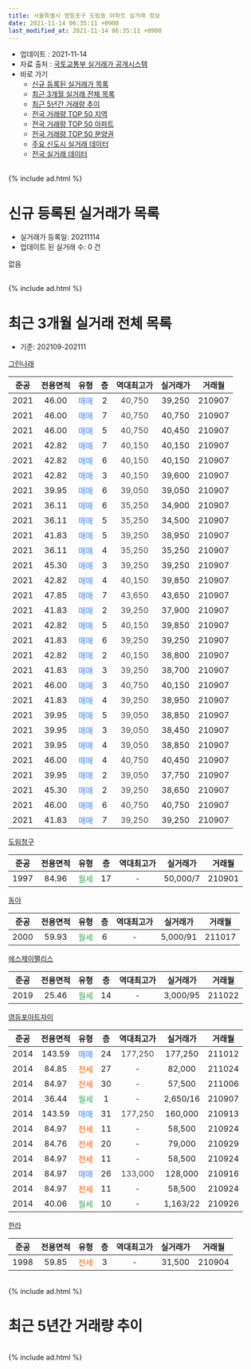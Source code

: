 ```yaml
---
title: 서울특별시 영등포구 도림동 아파트 실거래 정보
date: 2021-11-14 06:35:11 +0900
last_modified_at: 2021-11-14 06:35:11 +0900
---
```


* 업데이트 : 2021-11-14
* 자료 출처 : [국토교통부 실거래가 공개시스템](http://rt.molit.go.kr)
* 바로 가기
    * [신규 등록된 실거래가 목록](#신규-등록된-실거래가-목록)
    * [최근 3개월 실거래 전체 목록](#최근-3개월-실거래-전체-목록)
    * [최근 5년간 거래량 추이](#최근-5년간-거래량-추이)
    * [전국 거래량 TOP 50 지역](https://inasie.github.io/apt-trade-info/최근-3개월-전국에서-가장-거래가-많이-발생한-지역)
    * [전국 거래량 TOP 50 아파트](https://inasie.github.io/apt-trade-info/최근-3개월-전국에서-가장-거래가-많이-발생한-아파트)
    * [전국 거래량 TOP 50 분양권](https://inasie.github.io/apt-trade-info/최근-3개월-전국에서-가장-거래가-많이-발생한-분양권)
    * [주요 신도시 실거래 데이터](https://inasie.github.io/apt-trade-info/주요-신도시)
    * [전국 실거래 데이터](https://inasie.github.io/apt-trade-info/전국)
<br>
{% include ad.html %}
<br>

# 신규 등록된 실거래가 목록
* 실거래가 등록일: 20211114
* 업데이트 된 실거래 수: 0 건

없음

<br>
{% include ad.html %}
<br>

# 최근 3개월 실거래 전체 목록
* 기준: 202109-202111


[그린나래](https://search.naver.com/search.naver?query=%EC%84%9C%EC%9A%B8%ED%8A%B9%EB%B3%84%EC%8B%9C+%EC%98%81%EB%93%B1%ED%8F%AC%EA%B5%AC+%EB%8F%84%EB%A6%BC%EB%8F%99+%EA%B7%B8%EB%A6%B0%EB%82%98%EB%9E%98)

|준공|전용면적|유형|층|역대최고가|실거래가|거래월|
|:---:|:---:|:---:|:---:|:---:|:---:|:---:|
|2021|46.00|<span style="color:#4285f3">매매</span>|2|<span style="color:#444444">40,750</span>|39,250|210907|
|2021|46.00|<span style="color:#4285f3">매매</span>|7|<span style="color:#444444">40,750</span>|40,750|210907|
|2021|46.00|<span style="color:#4285f3">매매</span>|5|<span style="color:#444444">40,750</span>|40,450|210907|
|2021|42.82|<span style="color:#4285f3">매매</span>|7|<span style="color:#444444">40,150</span>|40,150|210907|
|2021|42.82|<span style="color:#4285f3">매매</span>|6|<span style="color:#444444">40,150</span>|40,150|210907|
|2021|42.82|<span style="color:#4285f3">매매</span>|3|<span style="color:#444444">40,150</span>|39,600|210907|
|2021|39.95|<span style="color:#4285f3">매매</span>|6|<span style="color:#444444">39,050</span>|39,050|210907|
|2021|36.11|<span style="color:#4285f3">매매</span>|6|<span style="color:#444444">35,250</span>|34,900|210907|
|2021|36.11|<span style="color:#4285f3">매매</span>|5|<span style="color:#444444">35,250</span>|34,500|210907|
|2021|41.83|<span style="color:#4285f3">매매</span>|5|<span style="color:#444444">39,250</span>|38,950|210907|
|2021|36.11|<span style="color:#4285f3">매매</span>|4|<span style="color:#444444">35,250</span>|35,250|210907|
|2021|45.30|<span style="color:#4285f3">매매</span>|3|<span style="color:#444444">39,250</span>|39,250|210907|
|2021|42.82|<span style="color:#4285f3">매매</span>|4|<span style="color:#444444">40,150</span>|39,850|210907|
|2021|47.85|<span style="color:#4285f3">매매</span>|7|<span style="color:#444444">43,650</span>|43,650|210907|
|2021|41.83|<span style="color:#4285f3">매매</span>|2|<span style="color:#444444">39,250</span>|37,900|210907|
|2021|42.82|<span style="color:#4285f3">매매</span>|5|<span style="color:#444444">40,150</span>|39,850|210907|
|2021|41.83|<span style="color:#4285f3">매매</span>|6|<span style="color:#444444">39,250</span>|39,250|210907|
|2021|42.82|<span style="color:#4285f3">매매</span>|2|<span style="color:#444444">40,150</span>|38,800|210907|
|2021|41.83|<span style="color:#4285f3">매매</span>|3|<span style="color:#444444">39,250</span>|38,700|210907|
|2021|46.00|<span style="color:#4285f3">매매</span>|3|<span style="color:#444444">40,750</span>|40,150|210907|
|2021|41.83|<span style="color:#4285f3">매매</span>|4|<span style="color:#444444">39,250</span>|38,950|210907|
|2021|39.95|<span style="color:#4285f3">매매</span>|5|<span style="color:#444444">39,050</span>|38,850|210907|
|2021|39.95|<span style="color:#4285f3">매매</span>|3|<span style="color:#444444">39,050</span>|38,450|210907|
|2021|39.95|<span style="color:#4285f3">매매</span>|4|<span style="color:#444444">39,050</span>|38,850|210907|
|2021|46.00|<span style="color:#4285f3">매매</span>|4|<span style="color:#444444">40,750</span>|40,450|210907|
|2021|39.95|<span style="color:#4285f3">매매</span>|2|<span style="color:#444444">39,050</span>|37,750|210907|
|2021|45.30|<span style="color:#4285f3">매매</span>|2|<span style="color:#444444">39,250</span>|38,650|210907|
|2021|46.00|<span style="color:#4285f3">매매</span>|6|<span style="color:#444444">40,750</span>|40,750|210907|
|2021|41.83|<span style="color:#4285f3">매매</span>|7|<span style="color:#444444">39,250</span>|39,250|210907|

[도림청구](https://search.naver.com/search.naver?query=%EC%84%9C%EC%9A%B8%ED%8A%B9%EB%B3%84%EC%8B%9C+%EC%98%81%EB%93%B1%ED%8F%AC%EA%B5%AC+%EB%8F%84%EB%A6%BC%EB%8F%99+%EB%8F%84%EB%A6%BC%EC%B2%AD%EA%B5%AC)

|준공|전용면적|유형|층|역대최고가|실거래가|거래월|
|:---:|:---:|:---:|:---:|:---:|:---:|:---:|
|1997|84.96|<span style="color:#34a853">월세</span>|17|<span style="color:#444444">-</span>|50,000/7|210901|

[동아](https://search.naver.com/search.naver?query=%EC%84%9C%EC%9A%B8%ED%8A%B9%EB%B3%84%EC%8B%9C+%EC%98%81%EB%93%B1%ED%8F%AC%EA%B5%AC+%EB%8F%84%EB%A6%BC%EB%8F%99+%EB%8F%99%EC%95%84)

|준공|전용면적|유형|층|역대최고가|실거래가|거래월|
|:---:|:---:|:---:|:---:|:---:|:---:|:---:|
|2000|59.93|<span style="color:#34a853">월세</span>|6|<span style="color:#444444">-</span>|5,000/91|211017|

[에스제이팰리스](https://search.naver.com/search.naver?query=%EC%84%9C%EC%9A%B8%ED%8A%B9%EB%B3%84%EC%8B%9C+%EC%98%81%EB%93%B1%ED%8F%AC%EA%B5%AC+%EB%8F%84%EB%A6%BC%EB%8F%99+%EC%97%90%EC%8A%A4%EC%A0%9C%EC%9D%B4%ED%8C%B0%EB%A6%AC%EC%8A%A4)

|준공|전용면적|유형|층|역대최고가|실거래가|거래월|
|:---:|:---:|:---:|:---:|:---:|:---:|:---:|
|2019|25.46|<span style="color:#34a853">월세</span>|14|<span style="color:#444444">-</span>|3,000/95|211022|

[영등포아트자이](https://search.naver.com/search.naver?query=%EC%84%9C%EC%9A%B8%ED%8A%B9%EB%B3%84%EC%8B%9C+%EC%98%81%EB%93%B1%ED%8F%AC%EA%B5%AC+%EB%8F%84%EB%A6%BC%EB%8F%99+%EC%98%81%EB%93%B1%ED%8F%AC%EC%95%84%ED%8A%B8%EC%9E%90%EC%9D%B4)

|준공|전용면적|유형|층|역대최고가|실거래가|거래월|
|:---:|:---:|:---:|:---:|:---:|:---:|:---:|
|2014|143.59|<span style="color:#4285f3">매매</span>|24|<span style="color:#444444">177,250</span>|177,250|211012|
|2014|84.85|<span style="color:#ff5a00">전세</span>|27|<span style="color:#444444">-</span>|82,000|211024|
|2014|84.97|<span style="color:#ff5a00">전세</span>|30|<span style="color:#444444">-</span>|57,500|211006|
|2014|36.44|<span style="color:#34a853">월세</span>|1|<span style="color:#444444">-</span>|2,650/16|210907|
|2014|143.59|<span style="color:#4285f3">매매</span>|31|<span style="color:#444444">177,250</span>|160,000|210913|
|2014|84.97|<span style="color:#ff5a00">전세</span>|11|<span style="color:#444444">-</span>|58,500|210924|
|2014|84.76|<span style="color:#ff5a00">전세</span>|20|<span style="color:#444444">-</span>|79,000|210929|
|2014|84.97|<span style="color:#ff5a00">전세</span>|11|<span style="color:#444444">-</span>|58,500|210924|
|2014|84.97|<span style="color:#4285f3">매매</span>|26|<span style="color:#444444">133,000</span>|128,000|210916|
|2014|84.97|<span style="color:#ff5a00">전세</span>|11|<span style="color:#444444">-</span>|58,500|210924|
|2014|40.06|<span style="color:#34a853">월세</span>|10|<span style="color:#444444">-</span>|1,163/22|210926|


<script async src="//pagead2.googlesyndication.com/pagead/js/adsbygoogle.js"></script>
<!-- 기본 -->
<ins class="adsbygoogle"
     style="display:block"
     data-ad-client="ca-pub-2446590836940007"
     data-ad-slot="1659523306"
     data-ad-format="auto"
     data-full-width-responsive="true"></ins>
<script>
(adsbygoogle = window.adsbygoogle || []).push({});
</script>


[한라](https://search.naver.com/search.naver?query=%EC%84%9C%EC%9A%B8%ED%8A%B9%EB%B3%84%EC%8B%9C+%EC%98%81%EB%93%B1%ED%8F%AC%EA%B5%AC+%EB%8F%84%EB%A6%BC%EB%8F%99+%ED%95%9C%EB%9D%BC)

|준공|전용면적|유형|층|역대최고가|실거래가|거래월|
|:---:|:---:|:---:|:---:|:---:|:---:|:---:|
|1998|59.85|<span style="color:#ff5a00">전세</span>|3|<span style="color:#444444">-</span>|31,500|210904|


<br>
{% include ad.html %}
<br>

# 최근 5년간 거래량 추이


<div style="width:100%;">
    <canvas id="deal_progress" height="200"></canvas>
</div>

<script>
new Chart(document.getElementById("deal_progress"), {
    type: 'line',
    data: {
        labels: ['201611','201612','201701','201702','201703','201704','201705','201706','201707','201708','201709','201710','201711','201712','201801','201802','201803','201804','201805','201806','201807','201808','201809','201810','201811','201812','201901','201902','201903','201904','201905','201906','201907','201908','201909','201910','201911','201912','202001','202002','202003','202004','202005','202006','202007','202008','202009','202010','202011','202012','202101','202102','202103','202104','202105','202106','202107','202108','202109','202110','202111'],
        datasets: [{
            label: '매매',
            pointRadius: 1,
            data: [5, 2, 2, 1, 8, 13, 21, 11, 11, 6, 7, 7, 9, 7, 15, 9, 5, 6, 1, 3, 6, 9, 1, 2, 0, 0, 0, 2, 0, 3, 2, 3, 10, 4, 3, 13, 11, 11, 3, 7, 3, 3, 4, 12, 14, 6, 1, 1, 6, 6, 4, 0, 4, 2, 0, 2, 5, 4, 31, 1, 0],
            borderColor: "rgba(255, 201, 14, 1)",
            backgroundColor: "rgba(255, 201, 14, 0.5)",
            fill: false,
            lineTension: 0
        },{
            label: '전월세',
            pointRadius: 1,
            data: [3, 6, 10, 10, 2, 6, 3, 9, 7, 6, 9, 5, 13, 10, 11, 23, 18, 17, 14, 14, 9, 9, 8, 8, 5, 9, 15, 8, 4, 3, 7, 13, 11, 4, 5, 6, 7, 9, 13, 21, 15, 9, 6, 22, 11, 8, 4, 7, 9, 9, 6, 10, 9, 19, 25, 11, 16, 8, 8, 4, 0],
            borderColor: "rgba(0, 141, 185, 1)",
            backgroundColor: "rgba(0, 141, 185, 0.5)",
            fill: false,
            lineTension: 0
        }
        ]
    },
    options: {
        responsive: true,
        title: {
            display: false
        },
        tooltips: {
            mode: 'index',
            intersect: false
        },
        hover: {
            mode: 'nearest',
            intersect: true
        },
        scales: {
            xAxes: [{
                display: true,
                scaleLabel: {
                    display: true,
                    labelString: '년/월'
                }
            }],
            yAxes: [{
                display: true,
                ticks: {
                    suggestedMin: 0,
                },
                scaleLabel: {
                    display: true,
                    labelString: '실거래 수'
                }
            }]
        }
    }
});

</script>


<br>
{% include ad.html %}
<br>

